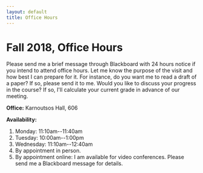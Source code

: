 ```yaml
---
layout: default
title: Office Hours
---
```

# Fall 2018, Office Hours

Please send me a brief message through Blackboard with 24 hours notice if you intend to attend office hours. Let me know the purpose of the visit and how best I can prepare for it. For instance, do you want me to read a draft of a paper? If so, please send it to me. Would you like to discuss your progress in the course? If so, I'll calculate your current grade in advance of our meeting. 


**Office:** Karnoutsos Hall, 606

**Availability:** 
1. Monday: 11:10am--11:40am
2. Tuesday: 10:00am--1:00pm 
3. Wednesday: 11:10am--12:40am 
4. By appointment in person.
5. By appointment online: I am available for video conferences. Please send me a Blackboard message for details. 



